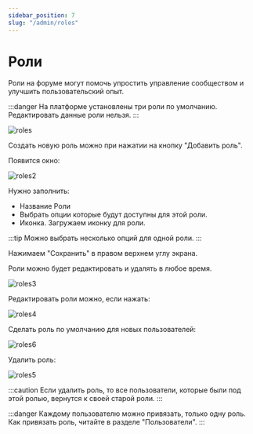 ```yaml
---
sidebar_position: 7
slug: "/admin/roles"
---
```


# Роли

Роли на форуме могут помочь упростить управление сообществом и улучшить пользовательский опыт.

:::danger
На платформе установлены три роли по умолчанию. Редактировать данные роли нельзя.
:::

![roles](/img/roles.png)

Создать новую роль можно при нажатии на кнопку "Добавить роль".

Появится окно:

![roles2](/img/roles2.png)

Нужно заполнить:

- Название Роли
- Выбрать опции которые будут доступны для этой роли.
- Иконка. Загружаем иконку для роли.

:::tip
Можно выбрать несколько опций для одной роли.
:::

Нажимаем "Сохранить" в правом верхнем углу экрана.

Роли можно будет редактировать и удалять в любое время.

![roles3](/img/roles3.png)

Редактировать роли можно, если нажать:

![roles4](/img/roles4.png)

Сделать роль по умолчанию для новых пользователей:

![roles6](/img/roles6.png)

Удалить роль:

![roles5](/img/roles5.png)

:::caution
Если удалить роль, то все пользователи, которые были под этой ролью, вернутся к своей старой роли.
:::

:::danger
Каждому пользователю можно привязать, только одну роль. Как привязать роль, читайте в разделе "Пользователи".
:::

